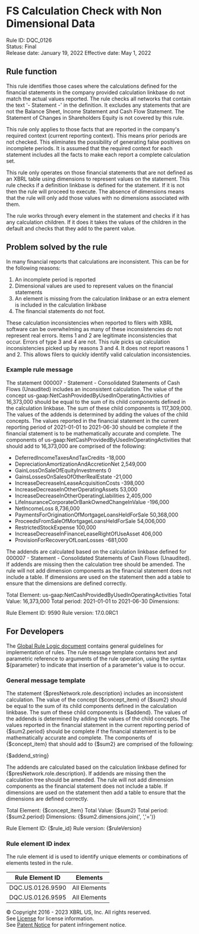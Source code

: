 # FS Calculation Check with Non Dimensional Data  
Rule ID: DQC_0126  
Status: Final  
Release date: January 19, 2022
Effective date: May 1, 2022  
  
## Rule function
This rule identifies those cases where the calculations defined for the financial statements in the company provided calculation linkbase do not match the actual values reported. The rule checks all networks that contain the text '- Statement -' in the definition.  It excludes any statements that are not the Balance Sheet, Income Statement and Cash Flow Statement.  The Statement of Changes in Shareholders Equity is not covered by this rule.

This rule only applies to those facts that are reported in the company's required context (current reporting context). This means prior periods are not checked. This eliminates the possibility of generating false positives on incomplete periods. It is assumed that the required context for each statement includes all the facts to make each report a complete calculation set.

This rule only operates on those financial statements that are not defined as an XBRL table using dimensions to represent values on the statement. This rule checks if a definition linkbase is defined for the statement. If it is not then the rule will proceed to execute. The absence of dimensions means that the rule will only add those values with no dimensions associated with them.

The rule works through every element in the statement and checks if it has any calculation children. If it does it takes the values of the children in the default and checks that they add to the parent value.

## Problem solved by the rule
In many financial reports that calculations are inconsistent. This can be for the following reasons:

 1. An incomplete period is reported
 1. Dimensional values are used to represent values on the financial statements
 1. An element is missing from the calculation linkbase or an extra element is included in the calculation linkbase
 1. The financial statements do not foot.

These calculation inconsistencies when reported to filers with XBRL software can be overwhelming as many of these inconsistencies do not represent real errors. Items 1 and 2 are legitimate inconsistencies that occur. Errors of type 3 and 4 are not. This rule picks up calculation inconsistencies picked up by reasons 3 and 4. It does not report reasons 1 and 2. This allows filers to quickly identify valid calculation inconsistencies.

### Example rule message
The statement 000007 - Statement - Consolidated Statements of Cash Flows (Unaudited) includes an inconsistent calculation. The value of the concept us-gaap:NetCashProvidedByUsedInOperatingActivities of 16,373,000 should be equal to the sum of its child components defined in the calculation linkbase. The sum of these child components is 117,309,000. The values of the addends is determined by adding the values of the child concepts. The values reported in the financial statement in the current reporting period of 2021-01-01 to 2021-06-30 should be complete if the financial statement is to be mathematically accurate and complete. The components of us-gaap:NetCashProvidedByUsedInOperatingActivities that should add to 16,373,000 are comprised of the following:

+ DeferredIncomeTaxesAndTaxCredits						        -18,000
+ DepreciationAmortizationAndAccretionNet					      2,549,000
+ GainLossOnSaleOfEquityInvestments 						      0
+ GainsLossesOnSalesOfOtherRealEstate						-21,000
+ IncreaseDecreaseInLeaseAcquisitionCosts					        -398,000
+ IncreaseDecreaseInOtherOperatingAssets						 53,000
+ IncreaseDecreaseInOtherOperatingLiabilities				       2,405,000
+ LifeInsuranceCorporateOrBankOwnedChangeInValue				        -196,000
+ NetIncomeLoss 								       8,736,000
+ PaymentsForOriginationOfMortgageLoansHeldForSale				      50,368,000
+ ProceedsFromSaleOfMortgageLoansHeldForSale				      54,006,000
+ RestrictedStockExpense								 100,000
+ IncreaseDecreaseInFinanceLeaseRightOfUseAsset					 406,000
+ ProvisionForRecoveryOfLoanLosses							-681,000

The addends are calculated based on the calculation linkbase defined for 000007 - Statement - Consolidated Statements of Cash Flows (Unaudited). If addends are missing then the calculation tree should be amended. The rule will not add dimension components as the financial statement does not include a table. If dimensions are used on the statement then add a table to ensure that the dimensions are defined correctly.

Total Element: us-gaap:NetCashProvidedByUsedInOperatingActivities
Total Value: 16,373,000
Total period: 2021-01-01 to 2021-06-30
Dimensions:

Rule Element ID: 9590
Rule version: 17.0.0RC1

## For Developers  
The [Global Rule Logic document](https://github.com/DataQualityCommittee/dqc_us_rules/blob/master/docs/GlobalRuleLogic.md) contains general guidelines for implementation of rules. The rule message template contains text and parametric reference to arguments of the rule operation, using the syntax ${parameter} to indicate that insertion of a parameter's value is to occur.  
  
### General message template  
The statement {$presNetwork.role.description} includes an inconsistent calculation. The value of the concept {$concept_item} of {$sum2}  should be equal to the sum of its child components defined in the calculation linkbase. The sum of these child components is {$addend}. The values of the addends is determined by adding the values of the child concepts.  The values reported in the financial statement in the current reporting period of {$sum2.period} should be complete if the financial statement is to be mathematically accurate and complete. The components of {$concept_item} that should add to {$sum2} are comprised of the following:

{$addend_string}

The addends are calculated based on the calculation linkbase defined for {$presNetwork.role.description}. If addends are missing then the calculation tree should be amended. The rule will not add dimension components as the financial statement does not include a table. If dimensions are used on the statement then add a table to ensure that the dimensions are defined correctly. 

Total Element: {$concept_item}
Total Value: {$sum2} 
Total period: {$sum2.period} 
Dimensions: {$sum2.dimensions.join(', ','=')}

Rule Element ID: {$rule_id}
Rule version: {$ruleVersion}
  
### Rule element ID index  
The rule element id is used to identify unique elements or combinations of elements tested in the rule.

|Rule Element ID|Elements|
|--- |--- |
|DQC.US.0126.9590|All Elements|
|DQC.US.0126.9595|All Elements|


© Copyright 2016 - 2023 XBRL US, Inc. All rights reserved.   
See [License](https://xbrl.us/dqc-license) for license information.  
See [Patent Notice](https://xbrl.us/dqc-patent) for patent infringement notice.  